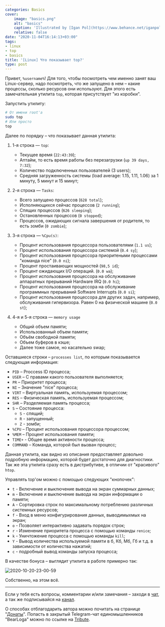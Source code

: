 ```yaml
---
categories: Basics
cover:
    image: "basics.png"
    alt: "basics"
    caption: 'Illustrated by [Igan Pol](https://www.behance.net/iganpol)'
    relative: false
date: "2020-11-04T16:14:13+03:00"
tags:
- linux
- top
- basics
title: '[Linux] Что показывает top?'
type: post
---
```


Привет, `%username%`! Для того, чтобы посмотреть чем именно занят ваш Linux-сервер, надо посмотреть, что же запущено в нем – какие процессы, сколько ресурсов они используют. Для этого есть замечательная утилита `top`, которая присутствует "из коробки".

Запустить утилиту:

```bash
# От имени root'а
sudo top
# Или просто
top
```

Далее по порядку – что показывает данная утилита:

1. 1-я строка — `top`:
    - Текущее время (`22:43:39`);
    - Аптайм, то есть время работы без перезагрузки (`up 39 days, 7:32`);
    - Количество подключенных пользователей (3 users);
    - Средняя загруженность системы (load average: 1.15, 1.11, 1.06) за 1 минуту, 5 минут и 15 минут;

2. 2-я строка — `Tasks`:
    - Всего запущено процессов (`628 total`);
    - Исполняющихся сейчас процессов (`2 running`);
    - Спящих процессов (`626 sleeping`);
    - Остановленных процессов (`0 stopped`);
    - Процессов, ожидающих сигнала завершения от родителя, то есть зомби (`0 zombie`);

3. 3-я строка — `%Cpu(s)`:
    - Процент иcпользования процессора пользователями (`1.1 us`);
    - Процент иcпользования процессора системой (`0.4 sy`);
    - Процент использования процессора приоритеными процессами "команда nice" (`0.0 ni`);
    - Процент простаивающих мощностей (`98,5 id`);
    - Процент ожидающих I/O операций. (`0.0 wa`);
    - Процент использования процессора на обслуживание аппаратных прерываний Hardware IRQ (`0.0 hi`);
    - Процент использования процессора на обслуживание программных прерываний Software Interrupts (`0.0 si`);
    - Процент использования процессора для других задач, например, обслуживания гипервизора. Равен 0 на физической машине (`0.0 st`);

4. 4-я и 5-я строка — `memory usage`
    - Общий объем памяти;
    - Использованный объем памяти;
    - Объём свободной памяти;
    - Объем буферов в кэше;
    - Далее тоже самое, но касательно swap;

Оставшиеся строки – `processes list`, по которым показывается следующая информация:

- `PID` – Proccess ID процесса;
- `USER` – С правами какого пользователя выполняется;
- `PR` – Приоритет процесса;
- `NI` – Значение "nice" процесса;
- `VIRT` – Виртуальная память, используемая процессом;
- `RES` – Физическая память, используемая процессом;
- `SHR` – Разделяемая память процесса;
- `S` – Состояние процесса:
    - `S` - спящий;
    - `R` - запущенный;
    - `Z` - зомби;
- `%CPU` – Процент использования процессора процессом;
- `%MEM` – Процент использования памяти;
- `TIME+` - Общее время активности процесса;
- `COMMAND` – Команда, которой был вызван процесс;

Данная утилита, как видно из описания предоставляет довольно подробную информацию, которой будет достаточно для диагностики. Так же эта утилита сразу есть в дистрибутиве, в отличии от "красивого" `htop`.

Управлять top'ом можно с помощью следующих "кнопочек":

- `t` - Включение и выключение вывода на экран суммарных данных;
- `m` - Включение и выключение вывода на экран информации о памяти;
- `A` - Сортировка строк по максимальному потреблению различных системных ресурсов;
- `f` - Вход в меню конфигурирования данных, выводимыхмых на экран;
- `o` - Позволяет интерактивно задавать порядок строк;
- `r` - Изменение приоритета процесса с помощью команды `renice`;
- `k` - Уничтожение процесса с помощью команды `kill`;
- `Y` - Вывод количества используемой памяти в б, Кб, Мб, Гб и т.д. в зависимости от количества нажатий;
- `с` - подробный вывод команды запуска процесса;

В качестве бонуса – выглядит утилита в работе примерно так:

![2020-10-20-23-00-59](https://i.ibb.co/Lt9XPb0/2020-10-20-23-00-59.png)

Собственно, на этом всё.

---

Если у тебя есть вопросы, комментарии и/или замечания – заходи в [чат](https://ttttt.me/jtprogru_chat), а так же подписывайся на [канал](https://ttttt.me/jtprogru_channel).

О способах отблагодарить автора можно почитать на странице "[Донаты](https://jtprog.ru/donations/)". Попасть в закрытый Telegram-чат единомышленников "BearLoga" можно по ссылке на [Tribute](https://web.tribute.tg/s/oRV).
